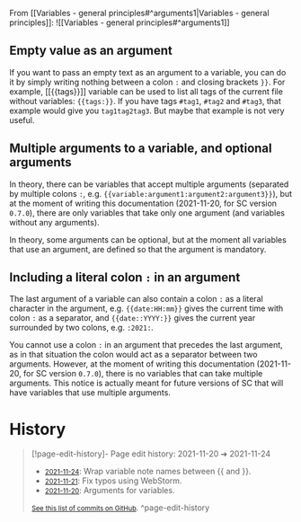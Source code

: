 From [[Variables - general principles#^arguments1|Variables - general principles]]:
![[Variables - general principles#^arguments1]]

## Empty value as an argument
If you want to pass an empty text as an argument to a variable, you can do it by simply writing nothing between a colon `:` and closing brackets `}}`. For example, [[{{tags}}]] variable can be used to list all tags of the current file without variables: `{{tags:}}`. If you have tags `#tag1`, `#tag2` and `#tag3`, that example would give you `tag1tag2tag3`. But maybe that example is not very useful.

## Multiple arguments to a variable, and optional arguments
In theory, there can be variables that accept multiple arguments (separated by multiple colons `:`, e.g. `{{variable:argument1:argument2:argument3}}`), but at the moment of writing this documentation (2021-11-20, for SC version `0.7.0`), there are only variables that take only one argument (and variables without any arguments).

In theory, some arguments can be optional, but at the moment all variables that use an argument, are defined so that the argument is mandatory.

## Including a literal colon `:` in an argument
The last argument of a variable can also contain a colon `:` as a literal character in the argument, e.g. `{{date:HH:mm}}` gives the current time with colon `:` as a separator, and `{{date::YYYY:}}` gives the current year surrounded by two colons, e.g. `:2021:`.

You cannot use a colon `:` in an argument that precedes the last argument, as in that situation the colon would act as a separator between two arguments. However, at the moment of writing this documentation (2021-11-20, for SC version `0.7.0`), there is no variables that can take multiple arguments. This notice is actually meant for future versions of SC that will have variables that use multiple arguments.

# History


> [!page-edit-history]- Page edit history: 2021-11-20 &#10132; 2021-11-24
> - [<small>2021-11-24</small>](https://github.com/Taitava/obsidian-shellcommands-documentation/commit/da2bc9e5eee499f12b6cc2c4952739652b999de1): Wrap variable note names between {{ and }}.
> - [<small>2021-11-21</small>](https://github.com/Taitava/obsidian-shellcommands-documentation/commit/f368a217fcc5484e3f078b598d6a2c3e2cbe35cb): Fix typos using WebStorm.
> - [<small>2021-11-20</small>](https://github.com/Taitava/obsidian-shellcommands-documentation/commit/2c3e9b2d8b625eb02dd1b6d8b709a5a4140c36f1): Arguments for variables.
> 
> [<small>See this list of commits on GitHub</small>](https://github.com/Taitava/obsidian-shellcommands-documentation/commits/main/Variables/Arguments%20for%20variables.md).
> ^page-edit-history